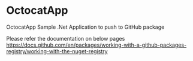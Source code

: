 # OctocatApp
OctocatApp
Sample .Net Application to push to GitHub package


Please refer the documentation on below pages
https://docs.github.com/en/packages/working-with-a-github-packages-registry/working-with-the-nuget-registry
